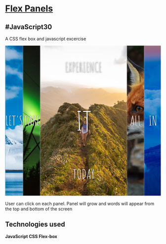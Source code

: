 <h1><a href="https://syknapse.github.io/Flex-panels/">Flex Panels</a></h1>
<h2>#JavaScript30</h2>
<p>A CSS flex box and javascript excercise</p>
<img src="screenshot.png"/>
<p>User can click on each panel. Panel will grow and words will appear from the top and bottom of the screen</p>
<h2>Technologies used</h2>
<p><strong>JavaScript CSS Flex-box</strong></p>